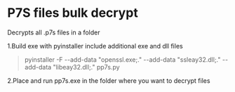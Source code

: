 # P7S files bulk decrypt

Decrypts all .p7s files in a folder

1.Build exe with pyinstaller include additional exe and dll files
>pyinstaller -F --add-data "openssl.exe;." --add-data "ssleay32.dll;." --add-data "libeay32.dll;." pp7s.py

2.Place and run pp7s.exe in the folder where you want to decrypt files
